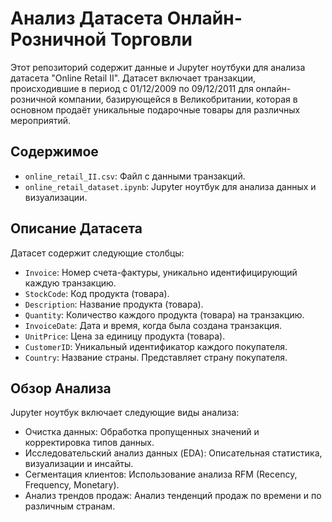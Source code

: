# Анализ Датасета Онлайн-Розничной Торговли

Этот репозиторий содержит данные и Jupyter ноутбуки для анализа датасета "Online Retail II". Датасет включает транзакции, происходившие в период с 01/12/2009 по 09/12/2011 для онлайн-розничной компании, базирующейся в Великобритании, которая в основном продаёт уникальные подарочные товары для различных мероприятий.

## Содержимое

- `online_retail_II.csv`: Файл с данными транзакций.
- `online_retail_dataset.ipynb`: Jupyter ноутбук для анализа данных и визуализации.

## Описание Датасета

Датасет содержит следующие столбцы:
- `Invoice`: Номер счета-фактуры, уникально идентифицирующий каждую транзакцию.
- `StockCode`: Код продукта (товара).
- `Description`: Название продукта (товара).
- `Quantity`: Количество каждого продукта (товара) на транзакцию.
- `InvoiceDate`: Дата и время, когда была создана транзакция.
- `UnitPrice`: Цена за единицу продукта (товара).
- `CustomerID`: Уникальный идентификатор каждого покупателя.
- `Country`: Название страны. Представляет страну покупателя.

## Обзор Анализа

Jupyter ноутбук включает следующие виды анализа:
- Очистка данных: Обработка пропущенных значений и корректировка типов данных.
- Исследовательский анализ данных (EDA): Описательная статистика, визуализации и инсайты.
- Сегментация клиентов: Использование анализа RFM (Recency, Frequency, Monetary).
- Анализ трендов продаж: Анализ тенденций продаж по времени и по различным странам.